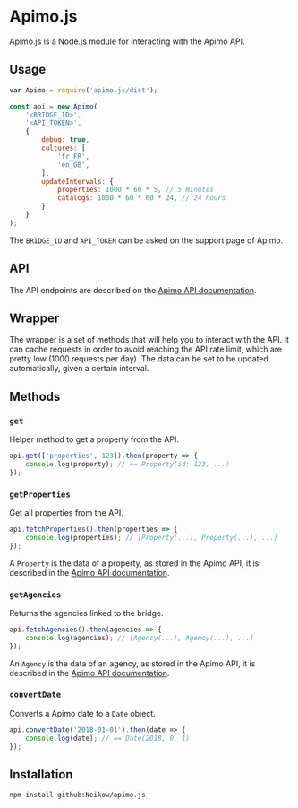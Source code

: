 # Apimo.js

Apimo.js is a Node.js module for interacting with the Apimo API.

## Usage

```javascript
var Apimo = require('apimo.js/dist');

const api = new Apimo(
    '<BRIDGE_ID>',
    '<API_TOKEN>',
    {
        debug: true,
        cultures: [
            'fr_FR',
            'en_GB',
        ],
        updateIntervals: {
            properties: 1000 * 60 * 5, // 5 minutes
            catalogs: 1000 * 60 * 60 * 24, // 24 hours
        }
    }
);
```

The `BRIDGE_ID` and `API_TOKEN` can be asked on the support page of Apimo.

## API

The API endpoints are described on the [Apimo API documentation](https://apimo.net/en/api/webservice/).

## Wrapper

The wrapper is a set of methods that will help you to interact with the API.
It can cache requests in order to avoid reaching the API rate limit, which are pretty low (1000 requests per day).
The data can be set to be updated automatically, given a certain interval.

## Methods

### `get`

Helper method to get a property from the API.

```javascript
api.get(['properties', 123]).then(property => {
    console.log(property); // == Property(id: 123, ...)
});
```

### `getProperties`

Get all properties from the API.

```javascript
api.fetchProperties().then(properties => {
    console.log(properties); // [Property(...), Property(...), ...]
});
```

A `Property` is the data of a property, as stored in the Apimo API, it is described in
the [Apimo API documentation](https://apimo.net/en/api/webservice/?child=agencies/properties#get-agencies/propertiesagencies-{agency_id}-properties).

### `getAgencies`

Returns the agencies linked to the bridge.

```javascript
api.fetchAgencies().then(agencies => {
    console.log(agencies); // [Agency(...), Agency(...), ...]
});
```

An `Agency` is the data of an agency, as stored in the Apimo API, it is described in
the [Apimo API documentation](https://apimo.net/en/api/webservice/?child=agencies#get-agenciesagencies).

### `convertDate`

Converts a Apimo date to a `Date` object.

```javascript
api.convertDate('2018-01-01').then(date => {
    console.log(date); // == Date(2018, 0, 1)
});
```

## Installation

```bash
npm install github:Neikow/apimo.js
```